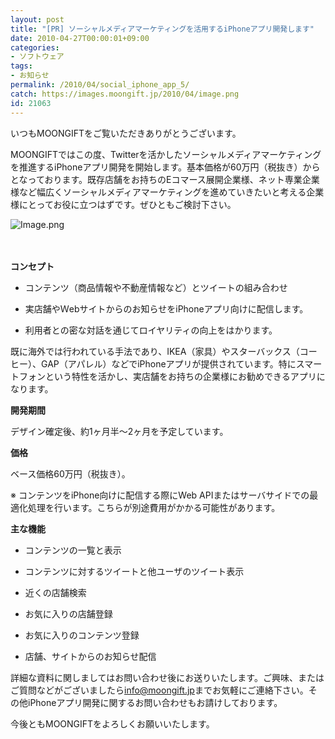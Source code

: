 ```yaml
---
layout: post
title: "[PR] ソーシャルメディアマーケティングを活用するiPhoneアプリ開発します"
date: 2010-04-27T00:00:01+09:00
categories:
- ソフトウェア
tags: 
- お知らせ
permalink: /2010/04/social_iphone_app_5/
catch: https://images.moongift.jp/2010/04/image.png
id: 21063
---
```

いつもMOONGIFTをご覧いただきありがとうございます。

  

MOONGIFTではこの度、Twitterを活かしたソーシャルメディアマーケティングを推進するiPhoneアプリ開発を開始します。基本価格が60万円（税抜き）からとなっております。既存店舗をお持ちのEコマース展開企業様、ネット専業企業様など幅広くソーシャルメディアマーケティングを進めていきたいと考える企業様にとってお役に立つはずです。ぜひともご検討下さい。

  

![Image.png](https://images.moongift.jp/2010/04/image.png)  
  
　

  

**コンセプト**

  

  
- コンテンツ（商品情報や不動産情報など）とツイートの組み合わせ
  
  
- 実店舗やＷebサイトからのお知らせをiPhoneアプリ向けに配信します。
  
  
- 利用者との密な対話を通じてロイヤリティの向上をはかります。
  
  

既に海外では行われている手法であり、IKEA（家具）やスターバックス（コーヒー）、GAP（アパレル）などでiPhoneアプリが提供されています。特にスマートフォンという特性を活かし、実店舗をお持ちの企業様にお勧めできるアプリになります。

  

**開発期間**

  

デザイン確定後、約1ヶ月半〜2ヶ月を予定しています。

  

**価格**

  

ベース価格60万円（税抜き）。

  

※ コンテンツをiPhone向けに配信する際にWeb APIまたはサーバサイドでの最適化処理を行います。こちらが別途費用がかかる可能性があります。

  

**主な機能**

  

  
- コンテンツの一覧と表示
  
  
- コンテンツに対するツイートと他ユーザのツイート表示
  
  
- 近くの店舗検索
  
  
- お気に入りの店舗登録
  
  
- お気に入りのコンテンツ登録
  
  
- 店舗、サイトからのお知らせ配信
  
  

詳細な資料に関しましてはお問い合わせ後にお送りいたします。ご興味、またはご質問などがございましたら[info@moongift.jp](mailto:info@moongift.jp)までお気軽にご連絡下さい。その他iPhoneアプリ開発に関するお問い合わせもお請けしております。

  

今後ともMOONGIFTをよろしくお願いいたします。

  
